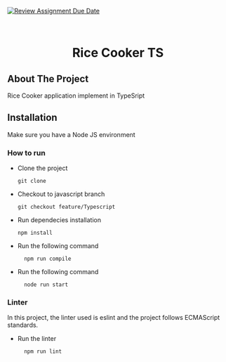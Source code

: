 [![Review Assignment Due Date](https://classroom.github.com/assets/deadline-readme-button-24ddc0f5d75046c5622901739e7c5dd533143b0c8e959d652212380cedb1ea36.svg)](https://classroom.github.com/a/hy8NMZUz)

<br />
<div align="center">
  <h1 align="center">Rice Cooker TS</h1>
</div>

## About The Project

Rice Cooker application implement in TypeSript

## Installation
Make sure you have a Node JS environment

### How to run

* Clone the project
  ```ssh
  git clone
* Checkout to javascript branch
  ```ssh
  git checkout feature/Typescript
* Run dependecies installation
  ```npm
  npm install
* Run the following command
  ```npm
    npm run compile
* Run the following command
  ```npm
    node run start

### Linter

In this project, the linter used is eslint and the project follows ECMAScript standards.

* Run the linter
  ```ssh
    npm run lint